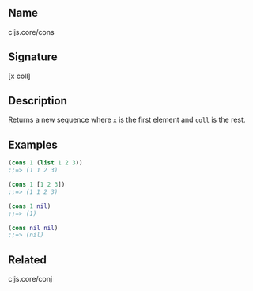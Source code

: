 ## Name
cljs.core/cons

## Signature
[x coll]

## Description

Returns a new sequence where `x` is the first element and `coll` is the rest.

## Examples

```clj
(cons 1 (list 1 2 3))
;;=> (1 1 2 3)

(cons 1 [1 2 3])
;;=> (1 1 2 3)

(cons 1 nil)
;;=> (1)

(cons nil nil)
;;=> (nil)
```

## Related
cljs.core/conj
